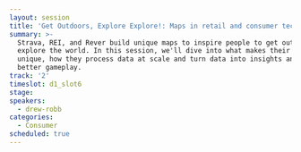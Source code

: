 ```yaml
---
layout: session
title: 'Get Outdoors, Explore Explore!: Maps in retail and consumer tech'
summary: >-
  Strava, REI, and Rever build unique maps to inspire people to get outside and
  explore the world. In this session, we'll dive into what makes their datasets
  unique, how they process data at scale and turn data into insights and a
  better gameplay.
track: '2'
timeslot: d1_slot6
stage:
speakers:
  - drew-robb
categories:
  - Consumer
scheduled: true
---
```


